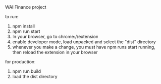 WAI Finance project

to run:

1. npm install
2. npm run start
3. In your browser, go to chrome://extension
4. enable developer mode, load unpacked and select the "dist" directory
5. whenever you make a change, you must have npm runs start running, then reload the extension in your browser

for production:
1. npm run build
2. load the dist directory